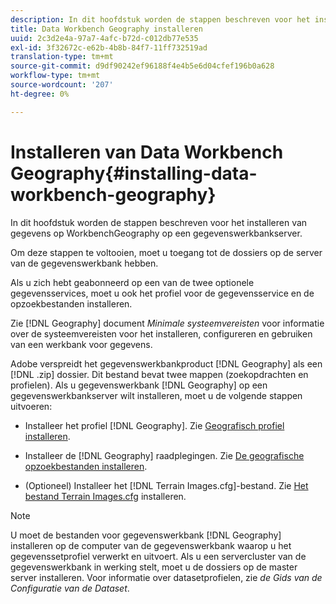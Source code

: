 ```yaml
---
description: In dit hoofdstuk worden de stappen beschreven voor het installeren van gegevens op WorkbenchGeography op een gegevenswerkbankserver.
title: Data Workbench Geography installeren
uuid: 2c3d2e4a-97a7-4afc-b72d-c012db77e535
exl-id: 3f32672c-e62b-4b8b-84f7-11ff732519ad
translation-type: tm+mt
source-git-commit: d9df90242ef96188f4e4b5e6d04cfef196b0a628
workflow-type: tm+mt
source-wordcount: '207'
ht-degree: 0%

---
```


# Installeren van Data Workbench Geography{#installing-data-workbench-geography}

In dit hoofdstuk worden de stappen beschreven voor het installeren van gegevens op WorkbenchGeography op een gegevenswerkbankserver.

Om deze stappen te voltooien, moet u toegang tot de dossiers op de server van de gegevenswerkbank hebben.

Als u zich hebt geabonneerd op een van de twee optionele gegevensservices, moet u ook het profiel voor de gegevensservice en de opzoekbestanden installeren.

Zie [!DNL Geography] document *Minimale systeemvereisten* voor informatie over de systeemvereisten voor het installeren, configureren en gebruiken van een werkbank voor gegevens.

Adobe verspreidt het gegevenswerkbankproduct [!DNL Geography] als een [!DNL .zip] dossier. Dit bestand bevat twee mappen (zoekopdrachten en profielen). Als u gegevenswerkbank [!DNL Geography] op een gegevenswerkbankserver wilt installeren, moet u de volgende stappen uitvoeren:

* Installeer het profiel [!DNL Geography]. Zie [Geografisch profiel installeren](../../../home/c-geo-oview/c-inst-geo/t-inst-geo-prof.md).

* Installeer de [!DNL Geography] raadplegingen. Zie [De geografische opzoekbestanden installeren](../../../home/c-geo-oview/c-inst-geo/t-inst-lkp-files.md).

* (Optioneel) Installeer het [!DNL Terrain Images.cfg]-bestand. Zie [Het bestand Terrain Images.cfg](../../../home/c-geo-oview/c-inst-geo/t-inst-trn-imgs-file.md) installeren.

>[!NOTE]
>
>U moet de bestanden voor gegevenswerkbank [!DNL Geography] installeren op de computer van de gegevenswerkbank waarop u het gegevenssetprofiel verwerkt en uitvoert. Als u een servercluster van de gegevenswerkbank in werking stelt, moet u de dossiers op de master server installeren. Voor informatie over datasetprofielen, zie *de Gids van de Configuratie van de Dataset*.
